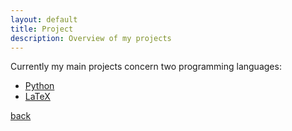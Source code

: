 ```yaml
---
layout: default
title: Project
description: Overview of my projects
---
```



Currently my main projects concern two programming languages:
- [Python](./projects/python)
- [LaTeX](./projects/latex)




[back](./)
